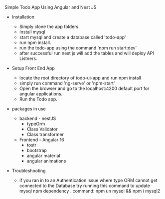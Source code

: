 Simple Todo App Using Angular and Nest JS

* Installation
  * Simply clone the app folders.
  * Install mysql
  * start mysql and create a database called 'todo-app'
  * run npm install.
  * run the todo-app using the command 'npm run start:dev'
  * after successful run nest js will add the tables and will deploy API Listners.
* Setup Front End App
  * locate the root directory of todo-ui-app and run npm install
  * simply run command 'ng-serve' or 'npm-start'
  * Open the browser and go to the localhost:4200 default port for angular applications.
  * Run the Todo app.

* packages in use
  * backend - nestJS
    * typeOrm
    * Class Validator
    * Class transformer
  * Frontend - Angular 16
    * tostr 
    * bootstrap
    * angular material
    * angular animations
* Troubleshooting
  * if you ran in to an Authentication issue where type ORM cannot get connected to the Database try running this command
    to update mysql npm dependency . command: npm un mysql && npm i mysql2